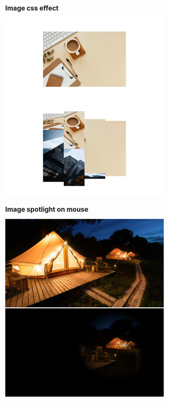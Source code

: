 ## Image css effect

![Screenshot1](./components/3D-flip-image/Screenshot1.png)
![Screenshot2](./components/3D-flip-image/Screenshot2.png)

## Image spotlight on mouse

![Screenshot1](./components/image-spotlight-on-mouse/Screenshot1.png)
![Screenshot3](./components/image-spotlight-on-mouse/Screenshot3.png)
